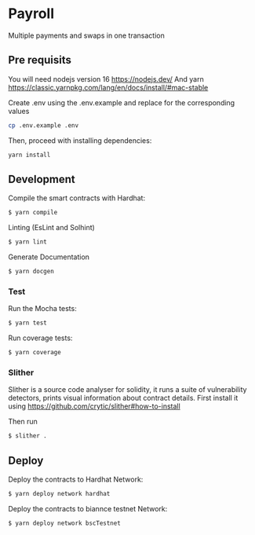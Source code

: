 # Payroll
Multiple payments and swaps in one transaction


## Pre requisits
You will need nodejs version 16 https://nodejs.dev/
And yarn https://classic.yarnpkg.com/lang/en/docs/install/#mac-stable


Create .env using the .env.example and replace for the corresponding values
```sh
cp .env.example .env
```

Then, proceed with installing dependencies:

```sh
yarn install
```

## Development

Compile the smart contracts with Hardhat:

```sh
$ yarn compile
```

Linting (EsLint and Solhint)

```sh
$ yarn lint
```

Generate Documentation

```sh
$ yarn docgen
```


### Test

Run the Mocha tests:

```sh
$ yarn test
```

Run coverage tests:

```sh
$ yarn coverage
```

### Slither
Slither is a source code analyser for solidity, it runs a suite of vulnerability detectors, prints visual information about contract details.
First install it using https://github.com/crytic/slither#how-to-install

Then run
```sh
$ slither .
```

## Deploy

Deploy the contracts to Hardhat Network:

```sh
$ yarn deploy network hardhat
```

Deploy the contracts to biannce testnet Network:

```sh
$ yarn deploy network bscTestnet
```

